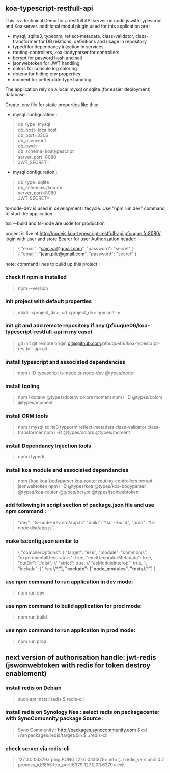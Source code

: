 ## koa-typescript-restfull-api

This is a technical Demo for a restfull API server on node.js with typescript and Koa server.
additional modul plugin used for this application are :
- mysql, sqlite3, typeorm, reflect-metadata, class-validator, class-transformer for DB relations, definitions and usage in repository
- typedi for dependancy injection in services
- routing-controllers, koa-bodyparser for controllers
- bcrypt for pasword hash and salt
- jsonwebtoken for JWT handling
- colors for console log coloring
- dotenv for hiding env properties
- moment for better date type handling

The application rely on a local mysql or sqlite (for easier deployment) database.

Create .env file for static properties like this: 

- mysql configuration :
> db_type=mysql  
> db_host=localhost  
> db_port=3306  
> db_user=root  
> db_pwd=<tbd>  
> db_schema=koatypescript  
> server_port=8080  
> JWT_SECRET=<tbd>  

- mysql configuration :
> db_type=sqlite  
> db_schema=./koa.db  
> server_port=8080  
> JWT_SECRET=<tbd>  

ts-node-dev is used in development lifecycle. Use "npm run dev" command to start the application.

tsc --build and ts-node are usde for production

project is live at http://nodejs.koa-typescript-restfull-api.pfouque.fr:8080/
login with user and store Bearer for user Authorization header: 
> { "email": "sam.va@gmail.com", "password": "secret" }  
> { "email": "jean.pile@gmail.com", "password": "secret" }  

note: command lines to build up this project :

### check if npm is installed

> npm --version

### init project with default properties
> mkdir <project_dir>; cd <project_dir>
> npm init -y

### init git and add remote repository if any (pfouque06/koa-typescript-restfull-api in my case)
> git init
> git remote origin git@github.com:pfouque06/koa-typescript-restfull-api.git

### install typescript and associated dependancies
> npm i -D typescript ts-node ts-node-dev @types/node

### install tooling
> npm i dotenv  @types/dotenv colors moment
> npm i -D @types/colors @types/moment

### install ORM tools
> npm i mysql  sqlite3 typeorm reflect-metadata class-validator class-transformer
> npm i -D @types/colors @types/moment

### install Dependancy Injection tools
> npm i typedi

### install koa module and associated dependancies
> npm i koa koa-bodyparser koa-router routing-controllers bcrypt jsonwebtoken
> npm i -D @types/koa @types/koa-bodyparser @types/koa-router @types/bcrypt @types/jsonwebtoken

### add following  in script section of package.json file and use npm command :
> "dev": "ts-node-dev src/app.ts"
> "build": "tsc --build",
> "prod": "ts-node dist/app.js",

### make tsconfig.json similar to 
> {
>     "compilerOptions": {
>         "target": "es6",
>         "module": "commonjs",
>         "experimentalDecorators": true,
>         "emitDecoratorMetadata": true,
>         "outDir": "./dist",
>         // "strict": true,
>         // "esModuleInterop": true,
>     },
>     "include": ["./src/**/*"],
>     "exclude": ["node_modules", "__tests__/**/*"]
> }

### use npm command to run application in dev mode:
> npm run dev

### use npm command to build application for prod mode:
> npm run build

### use npm command to run application in prod mode:
> npm run prod

## next version of authorisation handle: jwt-redis (jswonwebtoken with redis for token destroy enablement)

### install redis on Debian
> sudo apt install redis
> $ redis-cli

### install redis on Synology Nas : select redis on packagecenter with SynoComunnity package Source :
> Syno Community : http://packages.synocommunity.com
> $ cd /var/packages/redis/target/bin
> $ ./redis-cli

### check server via redis-cli
> 127.0.0.1:6379> ping
> PONG
> 127.0.0.1:6379> info
> (..)
> redis_version:5.0.7
> process_id:1855
> tcp_port:6379
> 127.0.0.1:6379> exit


